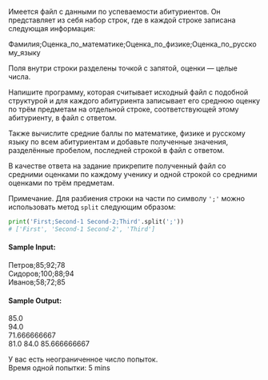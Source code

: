 Имеется файл с данными по успеваемости абитуриентов. Он представляет из себя набор строк, где в каждой строке записана
следующая информация:

Фамилия;Оценка_по_математике;Оценка_по_физике;Оценка_по_русскому_языку

Поля внутри строки разделены точкой с запятой, оценки — целые числа.

Напишите программу, которая считывает исходный файл с подобной структурой и для каждого абитуриента записывает его
среднюю оценку по трём предметам на отдельной строке, соответствующей этому абитуриенту, в файл с ответом.

Также вычислите средние баллы по математике, физике и русскому языку по всем абитуриентам и добавьте полученные
значения, разделённые пробелом, последней строкой в файл с ответом.

В качестве ответа на задание прикрепите полученный файл со средними оценками по каждому ученику и одной строкой со
средними оценками по трём предметам.

Примечание. Для разбиения строки на части по символу `';'` можно использовать метод `split` следующим образом:

```python
print('First;Second-1 Second-2;Third'.split(';'))
# ['First', 'Second-1 Second-2', 'Third']
```

#### Sample Input:

Петров;85;92;78  
Сидоров;100;88;94  
Иванов;58;72;85

#### Sample Output:

85.0  
94.0  
71.666666667  
81.0 84.0 85.666666667

У вас есть неограниченное число попыток.  
Время одной попытки: 5 mins